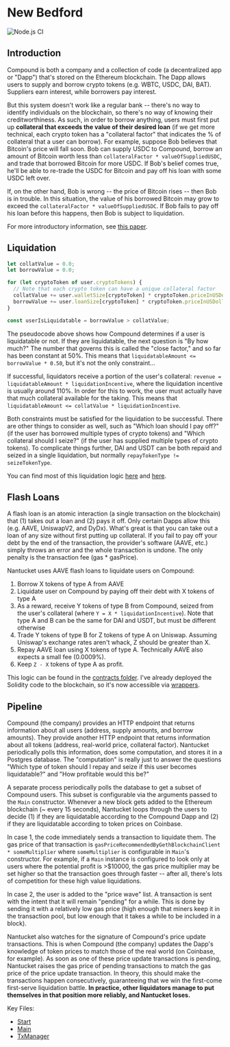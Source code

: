 # New Bedford

![Node.js CI](https://github.com/haydenshively/nantucket/workflows/Node.js%20CI/badge.svg)

## Introduction

Compound is both a company and a collection of code (a decentralized app or "Dapp") that's stored on the Ethereum blockchain. The Dapp allows users to supply and
borrow crypto tokens (e.g. WBTC, USDC, DAI, BAT). Suppliers earn interest, while borrowers pay interest.

But this system doesn't work like a regular bank -- there's no way to identify individuals on the blockchain, so there's no way of knowing their creditworthiness. As such, in order to borrow anything, users must first put up **collateral that exceeds the value of their desired loan** (if we get more technical, each crypto
token has a "collateral factor" that indicates the % of collateral that a user can borrow). For example, suppose Bob believes that Bitcoin's price will fall soon.
Bob can supply USDC to Compound, borrow an amount of Bitcoin worth less than `collateralFactor * valueOfSuppliedUSDC`, and trade that borrowed Bitcoin for more
USDC. If Bob's belief comes true, he'll be able to re-trade the USDC for Bitcoin and pay off his loan with some USDC left over.

If, on the other hand, Bob is wrong -- the price of Bitcoin rises -- then Bob is in trouble. In this situation, the value of his borrowed Bitcoin may grow to exceed
the `collateralFactor * valueOfSuppliedUSDC`. If Bob fails to pay off his loan before this happens, then Bob is subject to liquidation.

For more introductory information, see [this paper](https://arxiv.org/pdf/1904.05234.pdf).

## Liquidation

```js
let collatValue = 0.0;
let borrowValue = 0.0;

for (let cryptoToken of user.cryptoTokens) {
  // Note that each crypto token can have a unique collateral factor
  collatValue += user.walletSize[cryptoToken] * cryptoToken.priceInUSDollars * cryptoToken.collateralFactor;
  borrowValue += user.loanSize[cryptoToken] * cryptoToken.priceInUSDollars;
}

const userIsLiquidatable = borrowValue > collatValue;
```

The pseudocode above shows how Compound determines if a user is liquidatable or not. If they are liquidatable, the next question is "By how much?" The number that governs this is called the "close factor," and so far has been constant at 50%. This means that `liquidatableAmount <= borrowValue * 0.50`, but it's not the only constraint...

If successful, liquidators receive a portion of the user's collateral: `revenue = liquidatableAmount * liquidationIncentive`, where the liquidation incentive is usually around 110%. In order for this to work, the user must actually have that much collateral available for the taking. This means that
`liquidatableAmount <= collatValue * liquidationIncentive`.

Both constraints must be satisfied for the liquidation to be successful. There are other things to consider as well, such as "Which loan should I pay off?" (if the
user has borrowed multiple types of crypto tokens) and "Which collateral should I seize?" (if the user has supplied multiple types of crypto tokens). To complicate
things further, DAI and USDT can be both repaid and seized in a single liquidation, but normally `repayTokenType != seizeTokenType`.

You can find most of this liquidation logic [here](./src/database/tableusers.js) and [here](./src/candidate.js).

## Flash Loans

A flash loan is an atomic interaction (a single transaction on the blockchain) that (1) takes out a loan and (2) pays it off. Only certain Dapps allow this (e.g.
AAVE, UniswapV2, and DyDx). What's great is that you can take out a loan of any size without first putting up collateral. If you fail to pay off your debt by the
end of the transaction, the provider's software (AAVE, etc.) simply throws an error and the whole transaction is undone. The only penalty is the transaction fee
(gas * gasPrice).

Nantucket uses AAVE flash loans to liquidate users on Compound:
1. Borrow X tokens of type A from AAVE
2. Liquidate user on Compound by paying off their debt with X tokens of type A
3. As a reward, receive Y tokens of type B from Compound, seized from the user's collateral (where `Y = X * liquidationIncentive`). Note that type A and B can be
the same for DAI and USDT, but must be different otherwise
4. Trade Y tokens of type B for Z tokens of type A on Uniswap. Assuming Uniswap's exchange rates aren't whack, Z should be greater than X.
5. Repay AAVE loan using X tokens of type A. Technically AAVE also expects a small fee (0.0009%).
6. Keep `Z - X` tokens of type A as profit.

This logic can be found in the [contracts folder](./contracts). I've already deployed the Solidity code to the blockchain, so it's now accessible via
[wrappers](./src/network/webthree).

## Pipeline

Compound (the company) provides an HTTP endpoint that returns information about all users (address, supply amounts, and borrow amounts). They provide another HTTP
endpoint that returns information about all tokens (address, real-world price, collateral factor). Nantucket periodically polls this information, does some
computation, and stores it in a Postgres database. The "computation" is really just to answer the questions "Which type of token should I repay and seize if this
user becomes liquidatable?" and "How profitable would this be?"

A separate process periodically polls the database to get a subset of Compound users. This subset is configurable via the arguments passed to the `Main`
constructor. Whenever a new block gets added to the Ethereum blockchain (~ every 15 seconds), Nantucket loops through the users to decide (1) if they are
liquidatable according to the Compound Dapp and (2) if they are liquidatable according to token prices on Coinbase.

In case 1, the code immediately sends a transaction to liquidate them. The gas price of that transaction is
`gasPriceRecommendedByGethBlockchainClient * someMultiplier` where `someMultiplier` is configurable in `Main`'s constructor. For example, if a `Main` instance is
configured to look only at users where the potential profit is >$10000, the gas price multiplier may be set higher so that the transaction goes through faster --
after all, there's lots of competition for these high value liquidations.

In case 2, the user is added to the "price wave" list. A transaction is sent with the intent that it will remain "pending" for a while. This is done by sending it
with a relatively low gas price (high enough that miners keep it in the transaction pool, but low enough that it takes a while to be included in a block).

Nantucket also watches for the signature of Compound's price update transactions. This is when Compound (the company) updates the Dapp's knowledge of token prices
to match those of the real world (on Coinbase, for example). As soon as one of these price update transactions is pending, Nantucket raises the gas price of pending
transactions to match the gas price of the price update transaction. In theory, this should make the transactions happen consecutively, guaranteeing that we win the
first-come first-serve liquidation battle. **In practice, other liquidators manage to put themselves in that position more reliably, and Nantucket loses.**

Key Files:
- [Start](./src/start.js)
- [Main](./src/main.js)
- [TxManager](./src/network/webthree/txmanager.js)
